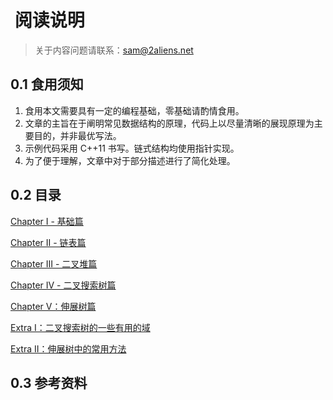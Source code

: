 #  阅读说明

> 关于内容问题请联系：sam@2aliens.net

## 0.1 食用须知

1. 食用本文需要具有一定的编程基础，零基础请酌情食用。
2. 文章的主旨在于阐明常见数据结构的原理，代码上以尽量清晰的展现原理为主要目的，并非最优写法。
3. 示例代码采用 C++11 书写。链式结构均使用指针实现。
4. 为了便于理解，文章中对于部分描述进行了简化处理。

## 0.2 目录

[Chapter I - 基础篇](Chapter\_1\_array.md)

[Chapter II - 链表篇](Chapter\_2\_linked\_list.md)

[Chapter III - 二叉堆篇](Chapter\_3\_heap.md)

[Chapter IV - 二叉搜索树篇](Chapter\_4\_bst.md)

[Chapter V：伸展树篇](Chapter\_5\_splay.md)

[Extra I：二叉搜索树的一些有用的域](Extra\_1\.md)

[Extra II：伸展树中的常用方法](Extra\_2\.md)

## 0.3 参考资料


